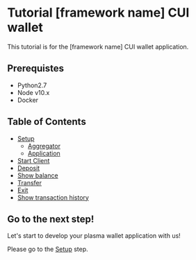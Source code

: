 # Tutorial [framework name] CUI wallet

This tutorial is for the [framework name] CUI wallet application.

## Prerequistes

- Python2.7
- Node v10.x
- Docker

## Table of Contents

- [Setup](/tutorial/setup.md)
  - [Aggregator](/tutorial/setup.md#1-aggregator)
  - [Application](/tutorial/setup.md#2-application)
- [Start Client](/tutorial/start-client.md)
- [Deposit](/tutorial/deposit.md)
- [Show balance](/tutorial/show-balance.md)
- [Transfer](/tutorial/transfer.md)
- [Exit]()
- [Show transaction history]()

## Go to the next step!

Let's start to develop your plasma wallet application with us!

Please go to the [Setup](/tutorial/setup.md) step.
